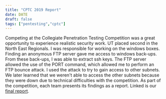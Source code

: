 ```yaml
---
title: "CPTC 2019 Report"
date: DATE
draft: false
tags: ["pentesting","cptc"]
---
```


Competing at the Collegiate Penetration Testing Competition was a great opportunity to experience realistic security work. UT placed second in the North East Regionals. I was responsible for working on the windows boxes. Finding an anonymous FTP server gave me access to windows back-ups. From these back-ups, I was able to extract ssh keys. The FTP server allowed the use of the PORT command, which allowed me to perform an FTP bounce attack.  I used the attack to try to gain access to other subnets. We later learned that we weren't able to access the other subnets because they were down due to technical difficulties with the competition. As part of the competition, each team presents its findings as a report. Linked is our [final report](/docs/CPTC-Report.pdf).

